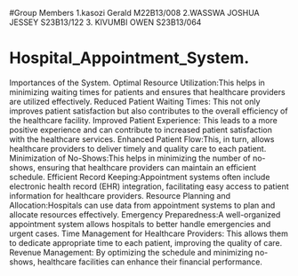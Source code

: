 #Group Members
1.kasozi Gerald M22B13/008
2.WASSWA JOSHUA JESSEY  S23B13/122
3. KIVUMBI OWEN S23B13/064

# Hospital_Appointment_System. 
Importances of the System.
Optimal Resource Utilization:This helps in minimizing waiting times for patients and ensures that healthcare providers are utilized effectively.
Reduced Patient Waiting Times: This not only improves patient satisfaction but also contributes to the overall efficiency of the healthcare facility.
Improved Patient Experience: This leads to a more positive experience and can contribute to increased patient satisfaction with the healthcare services.
Enhanced Patient Flow:This, in turn, allows healthcare providers to deliver timely and quality care to each patient.
Minimization of No-Shows:This helps in minimizing the number of no-shows, ensuring that healthcare providers can maintain an efficient schedule.
Efficient Record Keeping:Appointment systems often include electronic health record (EHR) integration, facilitating easy access to patient information for healthcare providers. 
Resource Planning and Allocation:Hospitals can use data from appointment systems to plan and allocate resources effectively. 
Emergency Preparedness:A well-organized appointment system allows hospitals to better handle emergencies and urgent cases.
Time Management for Healthcare Providers: This allows them to dedicate appropriate time to each patient, improving the quality of care.
Revenue Management: By optimizing the schedule and minimizing no-shows, healthcare facilities can enhance their financial performance.
